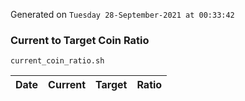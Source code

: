 Generated on `Tuesday 28-September-2021 at 00:33:42`

### Current to Target Coin Ratio
`current_coin_ratio.sh`

Date|Current|Target|Ratio
---|---|---|---
